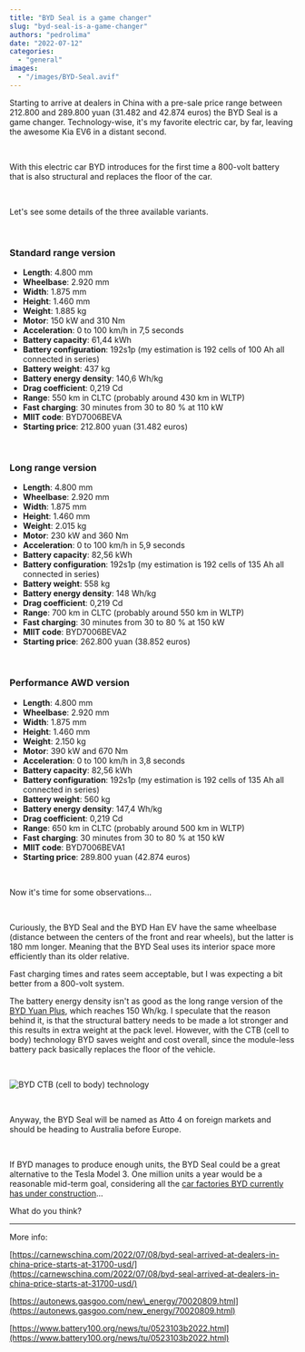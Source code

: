 ```yaml
---
title: "BYD Seal is a game changer"
slug: "byd-seal-is-a-game-changer"
authors: "pedrolima"
date: "2022-07-12"
categories: 
  - "general"
images: 
  - "/images/BYD-Seal.avif"
---
```


Starting to arrive at dealers in China with a pre-sale price range between 212.800 and 289.800 yuan (31.482 and 42.874 euros) the BYD Seal is a game changer. Technology-wise, it's my favorite electric car, by far, leaving the awesome Kia EV6 in a distant second.

 

With this electric car BYD introduces for the first time a 800-volt battery that is also structural and replaces the floor of the car.

 

Let's see some details of the three available variants.

 

### Standard range version

- **Length**: 4.800 mm
- **Wheelbase**: 2.920 mm
- **Width**: 1.875 mm
- **Height**: 1.460 mm
- **Weight**: 1.885 kg
- **Motor**: 150 kW and 310 Nm
- **Acceleration**: 0 to 100 km/h in 7,5 seconds
- **Battery capacity**: 61,44 kWh
- **Battery configuration**: 192s1p (my estimation is 192 cells of 100 Ah all connected in series)
- **Battery weight**: 437 kg
- **Battery energy density**: 140,6 Wh/kg
- **Drag coefficient**: 0,219 Cd
- **Range**: 550 km in CLTC (probably around 430 km in WLTP)
- **Fast charging**: 30 minutes from 30 to 80 % at 110 kW
- **MIIT code**: BYD7006BEVA
- **Starting price**: 212.800 yuan (31.482 euros)

 

### Long range version

- **Length**: 4.800 mm
- **Wheelbase**: 2.920 mm
- **Width**: 1.875 mm
- **Height**: 1.460 mm
- **Weight**: 2.015 kg
- **Motor**: 230 kW and 360 Nm
- **Acceleration**: 0 to 100 km/h in 5,9 seconds
- **Battery capacity**: 82,56 kWh
- **Battery configuration**: 192s1p (my estimation is 192 cells of 135 Ah all connected in series)
- **Battery weight**: 558 kg
- **Battery energy density**: 148 Wh/kg
- **Drag coefficient**: 0,219 Cd
- **Range**: 700 km in CLTC (probably around 550 km in WLTP)
- **Fast charging**: 30 minutes from 30 to 80 % at 150 kW
- **MIIT code**: BYD7006BEVA2
- **Starting price**: 262.800 yuan (38.852 euros)

 

### Performance AWD version

- **Length**: 4.800 mm
- **Wheelbase**: 2.920 mm
- **Width**: 1.875 mm
- **Height**: 1.460 mm
- **Weight**: 2.150 kg
- **Motor**: 390 kW and 670 Nm
- **Acceleration**: 0 to 100 km/h in 3,8 seconds
- **Battery capacity**: 82,56 kWh
- **Battery configuration**: 192s1p (my estimation is 192 cells of 135 Ah all connected in series)
- **Battery weight**: 560 kg
- **Battery energy density**: 147,4 Wh/kg
- **Drag coefficient**: 0,219 Cd
- **Range**: 650 km in CLTC (probably around 500 km in WLTP)
- **Fast charging**: 30 minutes from 30 to 80 % at 150 kW
- **MIIT code**: BYD7006BEVA1
- **Starting price**: 289.800 yuan (42.874 euros)

 

Now it's time for some observations...

 

Curiously, the BYD Seal and the BYD Han EV have the same wheelbase (distance between the centers of the front and rear wheels), but the latter is 180 mm longer. Meaning that the BYD Seal uses its interior space more efficiently than its older relative.

Fast charging times and rates seem acceptable, but I was expecting a bit better from a 800-volt system.

The battery energy density isn't as good as the long range version of the [BYD Yuan Plus](/2021/08/17/byd-yuan-plus-is-almost-ready-for-launch/), which reaches 150 Wh/kg. I speculate that the reason behind it, is that the structural battery needs to be made a lot stronger and this results in extra weight at the pack level. However, with the CTB (cell to body) technology BYD saves weight and cost overall, since the module-less battery pack basically replaces the floor of the vehicle.

 

![BYD CTB (cell to body) technology](images/BYD-CTB-cell-to-body-technology.avif)

 

Anyway, the BYD Seal will be named as Atto 4 on foreign markets and should be heading to Australia before Europe.

 

If BYD manages to produce enough units, the BYD Seal could be a great alternative to the Tesla Model 3. One million units a year would be a reasonable mid-term goal, considering all the [car factories BYD currently has under construction](/2022/04/08/byd-will-soon-start-production-in-a-new-factory/)...

What do you think?

---

More info:

[https://carnewschina.com/2022/07/08/byd-seal-arrived-at-dealers-in-china-price-starts-at-31700-usd/](https://carnewschina.com/2022/07/08/byd-seal-arrived-at-dealers-in-china-price-starts-at-31700-usd/)

[https://autonews.gasgoo.com/new\_energy/70020809.html](https://autonews.gasgoo.com/new_energy/70020809.html)

[https://www.battery100.org/news/tu/0523103b2022.html](https://www.battery100.org/news/tu/0523103b2022.html)
